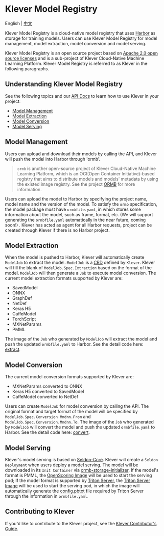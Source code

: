 # Klever Model Registry

English | [中文](docs_zh/README.md)

Klever Model Registry is a cloud-native model registry that uses [Harbor](https://github.com/goharbor/harbor) as storage for training models. Users can use Klever Model Registry for model management, model extraction, model conversion and model serving.

Klever Model Registry is an open source project based on [Apache 2.0 open source licenses](https://www.apache.org/licenses/LICENSE-2.0) and is a sub-project of Klever Cloud-Native Machine Learning Platform. Klever Model Registry is referred to as Klever in the following paragraphs.

<!-- // TODO:
## Getting started

To get started, complete the [Klever Tutorial]() and go through our
[examples]().
-->

## Understanding Klever Model Registry

See the following topics and our [API Docs](https://kleveross.github.io/klever-model-registry/api/) to learn how to use Klever in your project:

- [Model Management](##Model-Management)
- [Model Extraction](##Model-Extraction)
- [Model Conversion](##Model-Conversion)
- [Model Serving](##Model-Serving)

## Model Management

Users can upload and download their models by calling the API, and Klever will push the model into Harbor through 'ormb'.

> `ormb` is another open-source project of Klever Cloud-Native Machine Learning Platform, which is an OCI(Open Container Initiative)-based registry that aims to distribute models and models' metadata by using the existed image registry. See the project [ORMB](https://github.com/kleveross/ormb) for more information.

Users can upload the model to Harbor by specifying the project name, model name and the version of the model. To satisfy the `ormb` specification, the model package must have `ormbfile.yaml`, in which stores some information about the model, such as frame, format, etc. (We will support generating the `ormbfile.yaml` automatically in the near future, coming soon!) . Klever has acted as agent for all Harbor requests, project can be created through Klever if there is no Harbor project.

## Model Extraction
When the model is pushed to Harbor, Klever will automatically create `ModelJob` to extract the model. `ModelJob` is a [CRD](https://kubernetes.io/docs/concepts/extend-kubernetes/api-extension/custom-resources/) defined by `Klever`. Klever will fill the blank of `ModelJob.Spec.Extraction` based on the format of the model. `ModelJob` will then generate a `Job` to execute model conversion. The current model extraction formats supported by Klever are:
- SavedModel
- ONNX
- GraphDef
- NetDef
- Keras H5
- CaffeModel
- TorchScript
- MXNetParams
- PMML

The image of the `Job` who generated by `ModelJob` will extract the model and push the updated `ormbfile.yaml` to Harbor. See the detail code here: [extract](/scripts/extract/extract.py).

## Model Conversion

The current model conversion formats supported by Klever are:
- MXNetParams converted to ONNX
- Keras H5 converted to SavedModel
- CaffeModel converted to NetDef

Users can create `ModelJob` for model conversion by calling the API. The original format and target format of the model will be specified by `ModelJob.Spec.Conversion Mmdnn.From` and `ModelJob.Spec.Conversion.Mmdnn.To`. The image of the `Job` who generated by `ModelJob` will convert the model and push the updated `ormbfile.yaml` to Harbor. See the detail code here: [convert](/scripts/convert/base_convert/base_convert.py).

## Model Serving

Klever's model serving is based on [Seldon-Core](https://github.com/SeldonIO/seldon-core). Klever will create a `Seldon Deployment` when users deploy a model serving. The model will be downloaded in its `Init Container` via [ormb-storage-initializer](https://github.com/kleveross/ormb/blob/master/build/ormb-storage-initializer/Dockerfile). If the model's format is PMML, the [OpenScoring Image](/build/serving/openscoring/Dockerfile) will be used to start the serving pod; If the model format is supported by [Triton Server](https://docs.nvidia.com/deeplearning/triton-inference-server/master-user-guide/docs/model_repository.html#framework-model-definition), the [Triton Server Image](/build/serving/tensorrt/Dockerfile) will be used to start the serving pod, in which the image will automatically generate the [config.pbtxt](https://docs.nvidia.com/deeplearning/triton-inference-server/user-guide/docs/model_configuration.html#) file required by Triton Server through the information in `ormbfile.yaml`.

## Contributing to Klever

If you'd like to contribute to the Klever project, see the [Klever Contributor's Guide](/CONTRIBUTING.md).
